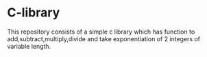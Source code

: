 # C-library
This repository consists of a simple c library which has function to add,subtract,multiply,divide and take exponentiation of 2 integers of variable length.
